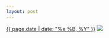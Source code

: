 ```yaml
---
layout: post
---
```


<p>
  <time><a href="/238">{{ page.date | date: "%e %B, %Y" }}</a></time>
  <a href="/238"><img src="{{ site.assets_url }}/238.jpg"/></a>
</p>
